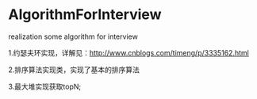 # AlgorithmForInterview
 realization some algorithm for interview
 
 1.约瑟夫环实现，详解见：http://www.cnblogs.com/timeng/p/3335162.html
 
 
 2.排序算法实现类，实现了基本的排序算法
 
 
 3.最大堆实现获取topN;
 
 
